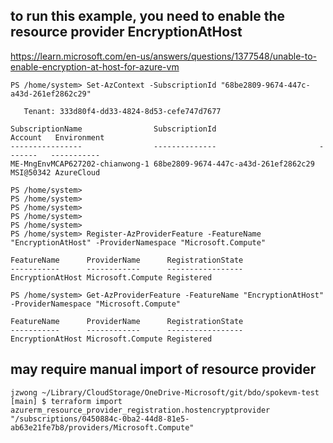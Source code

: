 ## to run this example, you need to enable the resource provider EncryptionAtHost


https://learn.microsoft.com/en-us/answers/questions/1377548/unable-to-enable-encryption-at-host-for-azure-vm




```
PS /home/system> Set-AzContext -SubscriptionId "68be2809-9674-447c-a43d-261ef2862c29"

   Tenant: 333d80f4-dd33-4824-8d53-cefe747d7677

SubscriptionName                SubscriptionId                       Account   Environment
----------------                --------------                       -------   -----------
ME-MngEnvMCAP627202-chianwong-1 68be2809-9674-447c-a43d-261ef2862c29 MSI@50342 AzureCloud

PS /home/system> 
PS /home/system> 
PS /home/system> 
PS /home/system> 
PS /home/system> 
PS /home/system> Register-AzProviderFeature -FeatureName "EncryptionAtHost" -ProviderNamespace "Microsoft.Compute"

FeatureName      ProviderName      RegistrationState
-----------      ------------      -----------------
EncryptionAtHost Microsoft.Compute Registered

PS /home/system> Get-AzProviderFeature -FeatureName "EncryptionAtHost" -ProviderNamespace "Microsoft.Compute"

FeatureName      ProviderName      RegistrationState
-----------      ------------      -----------------
EncryptionAtHost Microsoft.Compute Registered

```

## may require manual import of resource provider

```
jzwong ~/Library/CloudStorage/OneDrive-Microsoft/git/bdo/spokevm-test [main] $ terraform import azurerm_resource_provider_registration.hostencryptprovider "/subscriptions/0450884c-0ba2-44d8-81e5-ab63e21fe7b8/providers/Microsoft.Compute"
```
